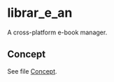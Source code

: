 # librar_e_an

A cross-platform e-book manager.

## Concept

See file [Concept](./concept/CONCEPT.md).

